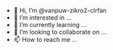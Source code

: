- 👋 Hi, I’m @vanpuw-zikro2-cIrfan
- 👀 I’m interested in ...
- 🌱 I’m currently learning ...
- 💞️ I’m looking to collaborate on ...
- 📫 How to reach me ...

<!---
vanpuw-zikro2-cIrfan/vanpuw-zikro2-cIrfan is a ✨ special ✨ repository because its `README.md` (this file) appears on your GitHub profile.
You can click the Preview link to take a look at your changes.
--->
